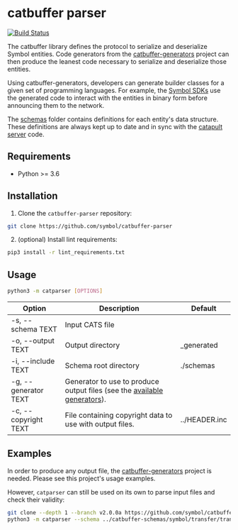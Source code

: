 # catbuffer parser

[![Build Status](https://api.travis-ci.com/symbol/catbuffer-parser.svg?branch=main)](https://travis-ci.com/symbol/catbuffer-parser)

The catbuffer library defines the protocol to serialize and deserialize Symbol entities. Code generators from the [catbuffer-generators](https://github.com/symbol/catbuffer-generators) project can then produce the leanest code necessary to serialize and deserialize those entities.

Using catbuffer-generators, developers can generate builder classes for a given set of programming languages. For example, the [Symbol SDKs](https://symbol.github.io/sdk) use the generated code to interact with the entities in binary form before announcing them to the network.

The [schemas](https://github.com/symbol/catbuffer-schemas) folder contains definitions for each entity's data structure. These definitions are always kept up to date and in sync with the [catapult server](https://github.com/symbol/catapult-server) code.

## Requirements

* Python >= 3.6

## Installation

1. Clone the ``catbuffer-parser`` repository:

```bash
git clone https://github.com/symbol/catbuffer-parser
```

2. (optional) Install lint requirements:

```bash
pip3 install -r lint_requirements.txt
```

## Usage

```bash
python3 -m catparser [OPTIONS]
```

| Option               | Description                                                                                                                                                | Default       |
| -------------------- | ---------------------------------------------------------------------------------------------------------------------------------------------------------- | ------------- |
| -s, --schema TEXT    | Input CATS file                                                                                                                                            |               |
| -o, --output TEXT    | Output directory                                                                                                                                           | _generated    |
| -i, --include TEXT   | Schema root directory                                                                                                                                      | ./schemas     |
| -g, --generator TEXT | Generator to use to produce output files (see the [available generators](https://github.com/symbol/catbuffer-generators/blob/main/generators/All.py#L4)). |               |
| -c, --copyright TEXT | File containing copyright data to use with output files.                                                                                                   | ../HEADER.inc |

## Examples

In order to produce any output file, the [catbuffer-generators](https://github.com/symbol/catbuffer-generators) project is needed. Please see this project's usage examples.

However, ``catparser`` can still be used on its own to parse input files and check their validity:

```bash
git clone --depth 1 --branch v2.0.0a https://github.com/symbol/catbuffer-schemas.git
python3 -m catparser --schema ../catbuffer-schemas/symbol/transfer/transfer.cats --include ../catbuffer-schemas/symbol
```
